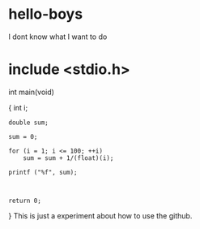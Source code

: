 # hello-boys
I dont know what I want to do
# include <stdio.h>

int main(void) 

{
	int i;
	
	double sum;
	
	sum = 0;
	
	for (i = 1; i <= 100; ++i)
	    sum = sum + 1/(float)(i);
	    
	printf ("%f", sum);
	
	
	
	return 0;
}
This is just a experiment about how to use the github.
